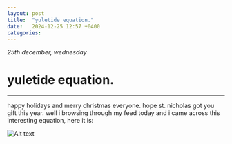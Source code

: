```yaml
---
layout: post
title:  "yuletide equation."
date:   2024-12-25 12:57 +0400
categories:
---
```


_25th december, wednesday_

# yuletide equation.

---

happy holidays and merry christmas everyone. hope st. nicholas got you gift this year. well i browsing through my feed today and i came across this interesting equation, here it is:

![Alt text](https://thenumerist.com/wp-content/uploads/sites/1058/2022/08/1.jpg)
